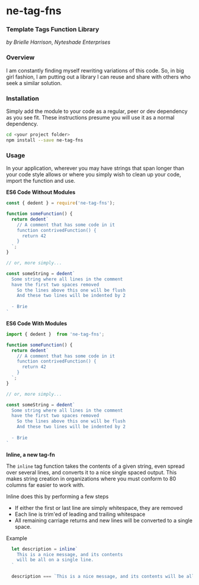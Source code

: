# ne-tag-fns
### **Template Tags Function Library**
_by Brielle Harrison_, _Nyteshade Enterprises_ 

### **Overview**

I am constantly finding myself rewriting variations of this code. So, in big girl fashion, I am putting out a library I can reuse and share with others who seek a similar solution.

### **Installation**

Simply add the module to your code as a regular, peer or dev dependency as you see fit. These instructions presume you will use it as a normal dependency.

```sh
cd <your project folder>
npm install --save ne-tag-fns 
```

### **Usage**

In your application, wherever you may have strings that span longer than your code style allows or where you simply wish to clean up your code, import the function and use.

**ES6 Code Without Modules**

```javascript
const { dedent } = require('ne-tag-fns');

function someFunction() {
  return dedent`
    // A comment that has some code in it
    function contrivedFunction() {
      return 42
    }
  `;
}

// or, more simply...

const someString = dedent`
  Some string where all lines in the comment
  have the first two spaces removed
    So the lines above this one will be flush
    And these two lines will be indented by 2
  
  - Brie
`
```

**ES6 Code With Modules**

```javascript
import { dedent }  from 'ne-tag-fns';

function someFunction() {
  return dedent`
    // A comment that has some code in it
    function contrivedFunction() {
      return 42
    }
  `;
}

// or, more simply...

const someString = dedent`
  Some string where all lines in the comment
  have the first two spaces removed
    So the lines above this one will be flush
    And these two lines will be indented by 2
  
  - Brie
`
```

**Inline, a new tag-fn**

The `inline` tag function takes the contents of a given string, even spread over several lines, and converts it to a nice single spaced output. This makes string creation in organizations where you must conform to 80 columns far easier to work with.

Inline does this by performing a few steps
 * If either the first or last line are simply whitespace, they are removed
 * Each line is trim'ed of leading and trailing whitespace
 * All remaining carriage returns and new lines will be converted to a single space. 

Example
```javascript
  let description = inline`
    This is a nice message, and its contents
    will be all on a single line. 
  `
  
  description === `This is a nice message, and its contents will be all on a single line` // true
```
